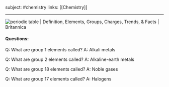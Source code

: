 subject: #chemistry 
links: [[Chemistry]]

---

![periodic table | Definition, Elements, Groups, Charges, Trends, &amp; Facts |  Britannica](https://cdn.britannica.com/45/7445-050-BB332C27/version-periodic-table-elements.jpg)

#### Questions:
Q: What are group 1 elements called?
A: Alkali metals
<!--ID: 1623468612493-->


Q: What are group 2 elements called?
A: Alkaline-earth metals
<!--ID: 1623468612564-->


Q: What are group 18 elements called?
A: Noble gases
<!--ID: 1623468612634-->


Q: What are group 17 elements called?
A: Halogens
<!--ID: 1623468612705-->


